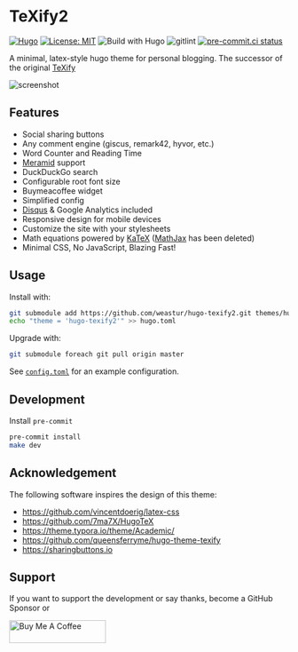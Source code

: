 # TeXify2

[![Hugo](https://img.shields.io/badge/hugo-0.113-blue.svg)](https://gohugo.io)
[![License: MIT](https://img.shields.io/badge/License-MIT-blue.svg)](LICENSE)
![Build with Hugo](https://github.com/weastur/hugo-texify2/workflows/Build%20with%20Hugo/badge.svg)
![gitlint](https://github.com/weastur/hugo-texify2/workflows/gitlint/badge.svg)
[![pre-commit.ci status](https://results.pre-commit.ci/badge/github/weastur/hugo-texify2/master.svg)](https://results.pre-commit.ci/latest/github/weastur/hugo-texify2/master)

A minimal, latex-style hugo theme for personal blogging.
The successor of the original [TeXify](https://github.com/queensferryme/hugo-theme-texify)

![screenshot](https://raw.githubusercontent.com/weastur/hugo-texify2/master/images/screenshot.png)

## Features

- Social sharing buttons
- Any comment engine (giscus, remark42, hyvor, etc.)
- Word Counter and Reading Time
- [Meramid](https://mermaid.js.org) support
- DuckDuckGo search
- Configurable root font size
- Buymeacoffee widget
- Simplified config
- [Disqus](https://disqus.com/) & Google Analytics included
- Responsive design for mobile devices
- Customize the site with your stylesheets
- Math equations powered by [KaTeX](https://katex.org/)
([MathJax](https://www.mathjax.org/) has been deleted)
- Minimal CSS, No JavaScript, Blazing Fast!

## Usage

Install with:

```bash
git submodule add https://github.com/weastur/hugo-texify2.git themes/hugo-texify2
echo "theme = 'hugo-texify2'" >> hugo.toml
```

Upgrade with:

```bash
git submodule foreach git pull origin master
```

See [`config.toml`](https://github.com/weastur/hugo-texify2/blob/master/config.toml)
for an example configuration.

## Development

Install `pre-commit`

```bash
pre-commit install
make dev
```

## Acknowledgement

The following software inspires the design of this theme:

- <https://github.com/vincentdoerig/latex-css>
- <https://github.com/7ma7X/HugoTeX>
- <https://theme.typora.io/theme/Academic/>
- <https://github.com/queensferryme/hugo-theme-texify>
- <https://sharingbuttons.io>

## Support

If you want to support the development or say thanks, become a GitHub Sponsor or

<a href="https://www.buymeacoffee.com/weastur" target="_blank">
<img src="https://cdn.buymeacoffee.com/buttons/default-orange.png"
    alt="Buy Me A Coffee"
    height="41"
    width="174">
</a>
